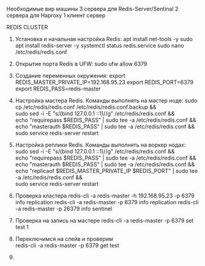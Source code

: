 Необходимые вир машины
3 сервера для Redis-Server/Sentinal
2 сервера для Haproxy
1 клиент сервер

REDIS CLUSTER 
1) Установка и начальная настройка Redis:
   apt install net-tools -y
   sudo apt install redis-server -y
   systemctl status redis.service
   sudo nano /etc/redis/redis.conf

3)  Открытие порта Redis в UFW:
   sudo ufw allow 6379

4) Создание переменных окружения:
   export REDIS_MASTER_PRIVATE_IP=192.168.95.23
   export REDIS_PORT=6379
   export REDIS_PASS=redis-master

5) Настройка мастера Redis. Команды выполнять на мастер ноде:
   sudo cp /etc/redis/redis.conf /etc/redis/redis.conf.backup && \
   sudo sed -i -E "s/(bind 127.0.0.1 ::1)//g" /etc/redis/redis.conf && \
   echo "requirepass $REDIS_PASS" | sudo tee -a /etc/redis/redis.conf && \
   echo "masterauth $REDIS_PASS" | sudo tee -a /etc/redis/redis.conf && \
   sudo service redis-server restart

6) Настройка реплики Redis. Команды выполнять на воркер нодах:
   sudo sed -i -E "s/(bind 127.0.0.1 ::1)//g" /etc/redis/redis.conf && \
   echo "requirepass $REDIS_PASS" | sudo tee -a /etc/redis/redis.conf && \
   echo "masterauth $REDIS_PASS" | sudo tee -a /etc/redis/redis.conf && \
   echo "replicaof $REDIS_MASTER_PRIVATE_IP $REDIS_PORT" | sudo tee -a /etc/redis/redis.conf && \
   sudo service redis-server restart

7) Проверка кластера
   redis-cli -a redis-master -h 192.168.95.23 -p 6379 info replication
   redis-cli -a redis-master -p 6379 info replication
   redis-cli -a redis-master -p 26379 info sentinel

8) Проверка на запись на мастере
   redis-cli -a redis-master -p 6379
   set test 1

 9) Переключимся на слейв и проверим   
   redis-cli -a redis-master -p 6379
   get test

10) 
   
